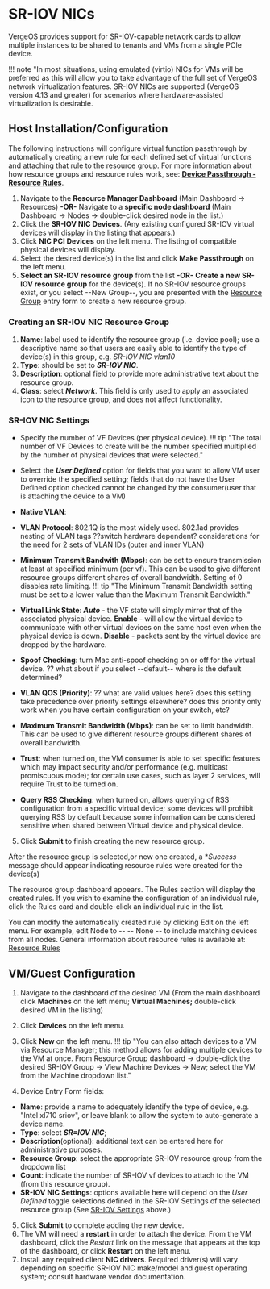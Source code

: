 # SR-IOV NICs

VergeOS provides support for SR-IOV-capable network cards to allow multiple instances to be shared to tenants and VMs from a single PCIe device.

!!! note "In most situations, using emulated (virtio) NICs for VMs will be preferred as this will allow you to take advantage of the full set of VergeOS network virtualization features.  SR-IOV NICs are supported (VergeOS version 4.13 and greater) for scenarios where hardware-assisted virtualization is desirable.

## Host Installation/Configuration

The following instructions will configure virtual function passthrough by automatically creating a new rule for each defined set of virtual functions and attaching that rule to the resource group. For more information about how resource groups and resource rules work, see: [**Device Passthrough - Resource Rules**](/product-guide/devpass-overview#resource-rules).
<!-- later possibly add a link to instructions for manually creating a resource group rule?. -->

1. Navigate to the **Resource Manager Dashboard** (Main Dashboard -> Resources)
**-OR-**
Navigate to a **specific node dashboard** (Main Dashboard -> Nodes -> double-click desired node in the list.)
2. Click the **SR-IOV NIC Devices**. (Any existing configured SR-IOV virtual devices will display in the listing that appears.)
3. Click **NIC PCI Devices** on the left menu.  The listing of compatible physical devices will display.
4. Select the desired device(s) in the list and click **Make Passthrough** on the left menu.
5. **Select an SR-IOV resource group** from the list **-OR-**  **Create a new SR-IOV resource group** for the device(s).
If no SR-IOV resource groups exist, or you select --New Group--, you are presented with the [Resource Group](/product-guide/devpass-overview#resourcegroups) entry form to create a new resource group.

### Creating an SR-IOV NIC Resource Group

1. **Name**: label used to identify the resource group (i.e. device pool); use a descriptive name so that users are easily able to identify the type of device(s) in this group, e.g. *SR-IOV NIC vlan10*
2. **Type**: should be set to ***SR-IOV NIC***.
3. **Description**: optional field to provide more administrative text about the resource group.
4. **Class**: select ***Network***. This field is only used to apply an associated icon to the resource group, and does not affect functionality.

### SR-IOV NIC Settings

* Specify the number of VF Devices (per physical device).
!!! tip "The total number of VF Devices to create will be the number specified multiplied by the number of physical devices that were selected."  
* Select the ***User Defined*** option for fields that you want to allow VM user to override the specified setting; fields that do not have the User Defined option checked cannot be changed by the consumer(user that is attaching the device to a VM)  
* **Native VLAN**:
* **VLAN Protocol**: 802.1Q is the most widely used. 802.1ad provides nesting of VLAN tags ??switch hardware dependent? considerations for the need for 2 sets of VLAN IDs (outer and inner VLAN)
* **Minimum Transmit Bandwith (Mbps)**: can be set to ensure transmission at least at specified minimum (per vf).  This can be used to give different resource groups different shares of overall bandwidth. Setting of 0 disables rate limiting. 
!!! tip "The Minimum Transmit Bandwidth setting must be set to a lower value than the Maximum Transmit Bandwidth."

* **Virtual Link State**:
  ***Auto*** - the VF state will simply mirror that of the associated physical device.
  **Enable** - will allow the virtual device to communicate with other virtual devices on the same host even when the physical device is down. 
  **Disable** - packets sent by the virtual device are dropped by the hardware.
* **Spoof Checking**: turn Mac anti-spoof checking on or off for the virtual device.  ?? what about if you select --default-- where is the default determined?
* **VLAN QOS (Priority)**: ?? what are valid values here?  does this setting take precedence over priority settings elsewhere?  does this priority only work when you have certain configuration on your switch, etc?
* **Maximum Transmit Bandwidth (Mbps)**: can be set to limit bandwidth.  This can be used to give different resource groups different shares of overall bandwidth.
* **Trust**: when turned on, the VM consumer is able to set specific features which may impact security and/or performance (e.g. multicast promiscuous mode); for certain use cases, such as layer 2 services, will require Trust to be turned on.
* **Query RSS Checking**: when turned on, allows querying of RSS configuration from a specific virtual device; some devices will prohibit querying RSS by default because some information can be considered sensitive when shared between Virtual device and physical device.
  
5. Click **Submit** to finish creating the new resource group.

After the resource group is selected,or new one created, a **Success* message should appear indicating resource rules were created for the device(s)

The resource group dashboard appears.  The Rules section will display the created rules. If you wish to examine the configuration of an individual rule, click the Rules card and double-click an individual rule in the list.

You can modify the automatically created rule by clicking Edit on the left menu.
For example, edit Node to -- -- None -- to include matching devices from all nodes.
General information about resource rules is available at: [Resource Rules](/product-guide/devpass-overview#resourcerules)

## VM/Guest Configuration

1. Navigate to the dashboard of the desired VM (From the main dashboard click **Machines** on the left menu; **Virtual Machines;** double-click desired VM in the listing)
2. Click **Devices** on the left menu.
3. Click **New** on the left menu.
!!! tip "You can also attach devices to a VM via Resource Manager; this method allows for adding multiple devices to the VM at once. From Resource Group dashboard -> double-click the desired SR-IOV Group -> View Machine Devices -> New; select the VM from the Machine dropdown list."

4. Device Entry Form fields:

* **Name**: provide a name to adequately identify the type of device, e.g. "Intel xl710 sriov", or leave blank to allow the system to auto-generate a device name.
* **Type**: select ***SR=IOV NIC***;
* **Description**(optional): additional text can be entered here for administrative purposes.
* **Resource Group**: select the appropriate SR-IOV resource group from the dropdown list
* **Count**: indicate the number of SR-IOV vf devices to attach to the VM (from this resource group).
* **SR-IOV NIC Settings**: options available here will depend on the *User Defined* toggle selections defined in the SR-IOV Settings of the selected resource group (See [SR-IOV Settings](sr-iov-nic-settings) above.)
  
5. Click **Submit** to complete adding the new device.
6. The VM will need a **restart** in order to attach the device. From the VM dashboard, click the *Restart* link on the message that appears at the top of the dashboard, or click **Restart** on the left menu.
7. Install any required client **NIC drivers**. Required driver(s) will vary depending on specific SR-IOV NIC make/model and guest operating system; consult hardware vendor documentation.

